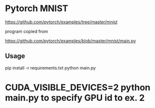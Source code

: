 # Pytorch MNIST

https://github.com/pytorch/examples/tree/master/mnist

program copied from

https://github.com/pytorch/examples/blob/master/mnist/main.py

## Usage

pip install -r requirements.txt
python main.py

# CUDA_VISIBLE_DEVICES=2 python main.py to specify GPU id to ex. 2
